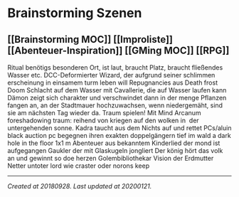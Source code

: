 # Brainstorming Szenen
 [[Brainstorming MOC]] [[Improliste]] [[Abenteuer-Inspiration]] [[GMing MOC]] [[RPG]] 
---

Ritual benötigs besonderen Ort, ist laut, braucht Platz, braucht fließendes Wasser etc.
DCC-Deformierter Wizard, der aufgrund seiner schlimmen erscheinung in einsamem turm leben will
Repugnancies aus Death frost Doom
Schlacht auf dem Wasser mit Cavallerie, die auf Wasser laufen kann
Dämon zeigt sich charakter und verschwindet dann in der menge
Pflanzen fangen an, an der Stadtmauer hochzuwachsen, wenn niedergemäht, sind sie am nächsten Tag wieder da.
Traum spielen! Mit Mind Arcanum
foreshadowing traum: reihend von kriegen auf den wolken in  der untergehenden sonne.
Kadra taucht aus dem Nichts auf und rettet PCs/aluin
black auction
pc begegnen ihren exakten doppelgängern tief im wald
a dark hole in the floor 1x1 m 
Abenteuer aus bekanntem Kinderlied der mond ist aufgegangen 
Gaukler der mit Glaskugeln jongliert 
Der könig hört das volk an und gewinnt so doe herzen
Golembibliothekar
Vision der Erdmutter
Netter untoter lord wie craster oder norons keep

---

_Created at 20180928._
_Last updated at 20200121._



